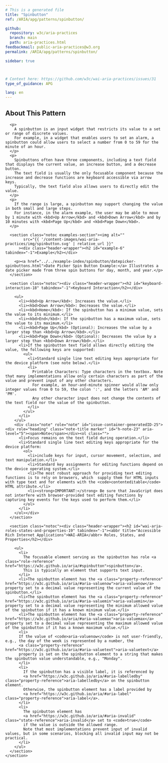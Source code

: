 ```yaml
---
# This is a generated file
title: "Spinbutton"
ref: /ARIA/apg/patterns/spinbutton/

github:
  repository: w3c/aria-practices
  branch: main
  path: aria-practices.html
feedbackmail: public-aria-practices@w3.org
permalink: /ARIA/apg/patterns/spinbutton/

sidebar: true



# Context here: https://github.com/w3c/wai-aria-practices/issues/31
type_of_guidance: APG

lang: en
---
```



<link 
  rel="stylesheet"
  href="{{ '/content-assets/wai-aria-practices/styles.css' | relative_url }}"
>
<!-- Code highlighting styles -->
<link 
  rel="stylesheet"
  href="{{ '/ARIA/apg/example-index/css/github.css' | relative_url }}"
>

<script>
const addBodyClass = "pattern-page";
const enableSidebar = true;
if (addBodyClass) document.body.classList.add(addBodyClass);
if (enableSidebar) document.body.classList.add('has-sidebar');
</script>
    
<div>
<section class="widget" id="spinbutton"><h2 id="about-this-pattern" tabindex="-1">About This Pattern</h2><div class="header-wrapper"></div>
      
      <p>
        A spinbutton is an input widget that restricts its value to a set or range of discrete values.
        For example, in a widget that enables users to set an alarm, a spinbutton could allow users to select a number from 0 to 59 for the minute of an hour.
      </p>
      <p>
        Spinbuttons often have three components, including a text field that displays the current value, an increase button, and a decrease button.
        The text field is usually the only focusable component because the increase and decrease functions are keyboard accessible via arrow keys.
        Typically, the text field also allows users to directly edit the value.
      </p>
      <p>
        If the range is large, a spinbutton may support changing the value in both small and large steps.
        For instance, in the alarm example, the user may be able to move by 1 minute with <kbd>Up Arrow</kbd> and <kbd>Down Arrow</kbd> and by 10 minutes with <kbd>Page Up</kbd> and <kbd>Page Down</kbd>.
      </p>

      <section class="notoc examples-section"><img alt="" 
            src="{{ '/content-images/wai-aria-practices/img/spinbutton.svg' | relative_url }}"
          ><div class="header-wrapper"><h2 id="example-6" tabindex="-1">Example</h2></div>
        
        <p><a href="../../example-index/spinbutton/datepicker-spinbuttons.html">Date Picker Spin Button Example:</a> Illustrates a date picker made from three spin buttons for day, month, and year.</p>
      </section>

      <section class="notoc"><div class="header-wrapper"><h2 id="keyboard-interaction-18" tabindex="-1">Keyboard Interaction</h2></div>
        
        <ul>
          <li><kbd>Up Arrow</kbd>: Increases the value.</li>
          <li><kbd>Down Arrow</kbd>: Decreases the value.</li>
          <li><kbd>Home</kbd>: If the spinbutton has a minimum value, sets the value to its minimum.</li>
          <li><kbd>End</kbd>: If the spinbutton has a maximum value, sets the value to its maximum.</li>
          <li><kbd>Page Up</kbd> (Optional): Increases the value by a larger step than <kbd>Up Arrow</kbd>.</li>
          <li><kbd>Page Down</kbd> (Optional): Decreases the value by a larger step than <kbd>Down Arrow</kbd>.</li>
          <li>If the spinbutton text field allows directly editing the value, the following keys are supported:
            <ul>
              <li>Standard single line text editing keys appropriate for the device platform (see note below).</li>
              <li>
                Printable Characters: Type characters in the textbox. Note that many implementations allow only certain characters as part of the value and prevent input of any other characters.
                For example, an hour-and-minute spinner would allow only integer values from 0 to 59, the colon ':', and the letters 'AM' and 'PM'.
                Any other character input does not change the contents of the text field nor the value of the spinbutton.
              </li>
            </ul>
          </li>
        </ul>
        <div class="note" role="note" id="issue-container-generatedID-25"><div role="heading" class="note-title marker" id="h-note-23" aria-level="5"><span>Note</span></div><ol class="">
          <li>Focus remains on the text field during operation.</li>
          <li>Standard single line text editing keys appropriate for the device platform:
            <ol>
              <li>include keys for input, cursor movement, selection, and text manipulation.</li>
              <li>Standard key assignments for editing functions depend on the device operating system.</li>
              <li>The most robust approach for providing text editing functions is to rely on browsers, which  supply them for HTML inputs with type text and for elements with the <code>contenteditable</code> HTML attribute.</li>
              <li><strong>IMPORTANT:</strong> Be sure that JavaScript does not interfere with browser-provided text editing functions by capturing key events for the keys used to perform them.</li>
            </ol>
          </li>
        </ol></div>
      </section>

      <section class="notoc"><div class="header-wrapper"><h2 id="wai-aria-roles-states-and-properties-19" tabindex="-1"><abbr title="Accessible Rich Internet Applications">WAI-ARIA</abbr> Roles, States, and Properties</h2></div>
        
        <ul>
          <li>
            The focusable element serving as the spinbutton has role <a class="role-reference" href="https://w3c.github.io/aria/#spinbutton">spinbutton</a>.
            This is typically an element that supports text input.
          </li>
          <li>The spinbutton element has the <a class="property-reference" href="https://w3c.github.io/aria/#aria-valuenow">aria-valuenow</a> property set to a decimal value representing the current value of the spinbutton.</li>
          <li>The spinbutton element has the <a class="property-reference" href="https://w3c.github.io/aria/#aria-valuemin">aria-valuemin</a> property set to a decimal value representing the minimum allowed value of the spinbutton if it has a known minimum value.</li>
          <li>The spinbutton element has the <a class="property-reference" href="https://w3c.github.io/aria/#aria-valuemax">aria-valuemax</a> property set to a decimal value representing the maximum allowed value of the spinbutton if it has a known maximum value.</li>
          <li>
          If the value of <code>aria-valuenow</code> is not user-friendly, e.g., the day of the week is represented by a number, the
          <a class="property-reference" href="https://w3c.github.io/aria/#aria-valuetext">aria-valuetext</a>
          property is set on the spinbutton element to a string that makes the spinbutton value understandable, e.g., "Monday".
          </li>
          <li>
            If the spinbutton has a visible label, it is referenced by
            <a href="https://w3c.github.io/aria/#aria-labelledby" class="property-reference">aria-labelledby</a> on the spinbutton element.
            Otherwise, the spinbutton element has a label provided by
            <a href="https://w3c.github.io/aria/#aria-label" class="property-reference">aria-label</a>.
          </li>
          <li>
            The spinbutton element has
            <a href="https://w3c.github.io/aria/#aria-invalid" class="state-reference">aria-invalid</a> set to <code>true</code>
            if the value is outside the allowed range.
            Note that most implementations prevent input of invalid values, but in some scenarios, blocking all invalid input may not be practical.
          </li>
        </ul>
      </section>
    </section>
</div>
<script 
  src="{{ '/ARIA/apg/example-index/js/skipto.js' | relative_url }}"
></script>
